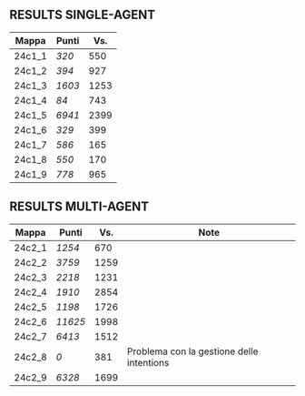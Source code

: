 ## RESULTS SINGLE-AGENT

| Mappa      | Punti  | Vs.  |
|------------|--------|------|
| 24c1_1     | _320_  | 550  |
| 24c1_2     | _394_  | 927  |
| 24c1_3     | _1603_ | 1253 |
| 24c1_4     | _84_   | 743  |
| 24c1_5     | _6941_ | 2399 |
| 24c1_6     | _329_  | 399  |
| 24c1_7     | _586_  | 165  |
| 24c1_8     | _550_  | 170  |
| 24c1_9     | _778_  | 965  |

## RESULTS MULTI-AGENT

| Mappa      | Punti   | Vs.  | Note |
|------------|---------|------|------|
| 24c2_1     | _1254_  | 670  |      |
| 24c2_2     | _3759_  | 1259 |      |
| 24c2_3     | _2218_  | 1231 |      |
| 24c2_4     | _1910_  | 2854 |      |
| 24c2_5     | _1198_  | 1726 |      |
| 24c2_6     | _11625_ | 1998 |      |
| 24c2_7     | _6413_  | 1512 |      |
| 24c2_8     | _0_     | 381  | Problema con la gestione delle intentions |
| 24c2_9     | _6328_  | 1699 |      |
